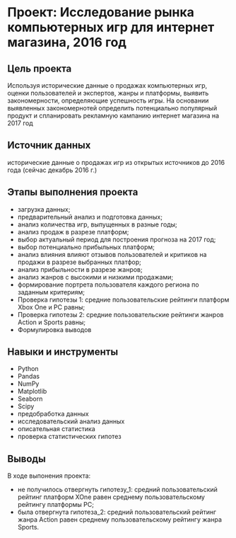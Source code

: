 # Проект: Исследование рынка компьютерных игр для интернет магазина, 2016 год

## Цель проекта
Используя исторические данные о продажах компьютерных игр, оценки пользователей и экспертов, жанры и платформы, выявить закономерности, определяющие успешность игры. На основании выявленных закономернотей  определить потенциально популярный продукт и спланировать рекламную кампанию интернет магазина на 2017 год

## Источник данных
исторические данные о продажах игр из открытых источников до 2016 года (сейчас декабрь 2016 г.)

## Этапы выполнения проекта
* загрузка данных;
* предварительный анализ и подготовка данных;
* анализ количества игр, выпущенных в разные годы;
* анализ продаж в разрезе платформ;
* выбор актуальный период для построения прогноза на 2017 год;
* выбор потенциально прибыльных платформ;
* анализ влияния влияют отзывов пользователей и критиков на продажи в разрезе выбранных платфор;
* анализ прибыльности в разрезе жанров;
* анализ жанров с высокими и низкими продажами;
* формирование портрета пользователя каждого региона по заданным критериям;
* Проверка гипотезы 1:  средние пользовательские рейтинги платформ Xbox One и PC равны;
* Проверка гипотезы 2:  средние пользовательские рейтинги жанров Action и Sports равны;
* Формулировка выводов

## Навыки и инструменты
* Python 
* Pandas
* NumPy
* Matplotlib
* Seaborn
* Scipy
* предобработка данных
* исследовательский анализ данных
* описательная статистика
* проверка статистических гипотез

## Выводы
В ходе выпонения проекта:
* не получилось отвергнуть гипотезу_1: средний пользовательский рейтинг платформ XOne равен среднему пользовательскому рейтингу платформы PC;
* была отвергнута гипотеза_2: средний пользовательский рейтинг жанра Action равен среднему пользовательскому рейтингу жанра Sports.
